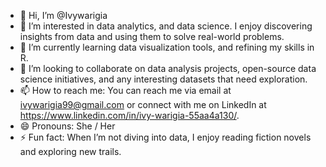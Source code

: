 - 👋 Hi, I’m @Ivywarigia
- 👀 I’m interested in data analytics, and data science. I enjoy discovering insights from data and using them to solve real-world problems.
- 🌱 I’m currently learning data visualization tools, and refining my skills in R.
- 💞️ I’m looking to collaborate on data analysis projects, open-source data science initiatives, and any interesting datasets that need exploration.
- 📫 How to reach me: You can reach me via email at ivywarigia99@gmail.com or connect with me on LinkedIn at https://www.linkedin.com/in/ivy-warigia-55aa4a130/.
- 😄 Pronouns: She / Her
- ⚡ Fun fact: When I’m not diving into data, I enjoy reading fiction novels and exploring new trails. 

<!---
Ivywarigia/Ivywarigia is a ✨ special ✨ repository because its `README.md` (this file) appears on your GitHub profile.
You can click the Preview link to take a look at your changes.
--->
